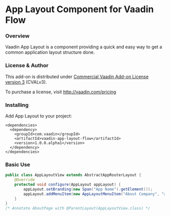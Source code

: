 # App Layout Component for Vaadin Flow

### Overview
Vaadin App Layout is a component providing a quick and easy way to get a common application layout structure done.

### License & Author

This add-on is distributed under [Commercial Vaadin Add-on License version 3](http://vaadin.com/license/cval-3) (CVALv3).

To purchase a license, visit http://vaadin.com/pricing

### Installing
Add App Layout to your project:
```
<dependencies>
  <dependency>
    <groupId>com.vaadin</groupId>
    <artifactId>vaadin-app-layout-flow</artifactId>
    <version>1.0.0.alpha1</version>
  </dependency>
</dependencies>
```

### Basic Use

```java
public class AppLayoutView extends AbstractAppRouterLayout {
    @Override
    protected void configure(AppLayout appLayout) {
        appLayout.setBranding(new Span("App Name").getElement());
        appLayout.addMenuItem(new AppLayoutMenuItem("About Company", "about"));
    }
}
/* Annotate AboutPage with @ParentLayout(AppLayoutView.class) */
```
